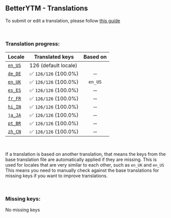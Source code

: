 ## BetterYTM - Translations
To submit or edit a translation, please follow [this guide](../../contributing.md#submitting-translations)

<br>

### Translation progress:
| Locale | Translated keys | Based on |
| ------ | --------------- | :------: |
| [`en_US`](./en_US.json) | 126 (default locale) |  |
| [`de_DE`](./de_DE.json) | ✅ `126/126` (100.0%) | ─ |
| [`en_UK`](./en_UK.json) | ✅ `126/126` (100.0%) | `en_US` |
| [`es_ES`](./es_ES.json) | ✅ `126/126` (100.0%) | ─ |
| [`fr_FR`](./fr_FR.json) | ✅ `126/126` (100.0%) | ─ |
| [`hi_IN`](./hi_IN.json) | ✅ `126/126` (100.0%) | ─ |
| [`ja_JA`](./ja_JA.json) | ✅ `126/126` (100.0%) | ─ |
| [`pt_BR`](./pt_BR.json) | ✅ `126/126` (100.0%) | ─ |
| [`zh_CN`](./zh_CN.json) | ✅ `126/126` (100.0%) | ─ |

<br>

If a translation is based on another translation, that means the keys from the base translation file are automatically applied if they are missing. This is used for locales that are very similar to each other, such as `en_UK` and `en_US`  
This means you need to manually check against the base translations for missing keys if you want to improve translations.

<br>

### Missing keys:
No missing keys
